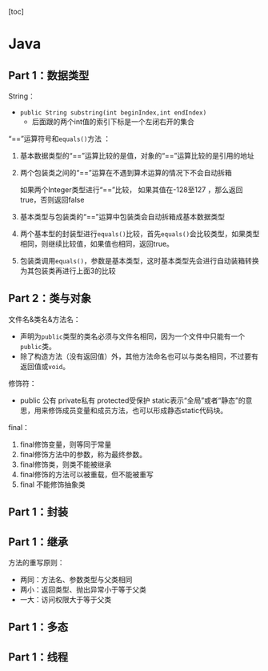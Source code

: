 [toc]


# Java

## Part 1：数据类型

String：

- `public String substring(int beginIndex,int endIndex)`
  - 后面跟的两个int值的索引下标是一个左闭右开的集合

 “==”运算符号和`equals()`方法 ：

1. 基本数据类型的“==”运算比较的是值，对象的“==”运算比较的是引用的地址

2. 两个包装类之间的“==”运算在不遇到算术运算的情况下不会自动拆箱

   如果两个Integer类型进行“==”比较， 如果其值在-128至127 ，那么返回true，否则返回false

3. 基本类型与包装类的“==”运算中包装类会自动拆箱成基本数据类型

4. 两个基本型的封装型进行`equals()`比较，首先`equals()`会比较类型，如果类型相同，则继续比较值，如果值也相同，返回true。

5. 包装类调用`equals()`，参数是基本类型，这时基本类型先会进行自动装箱转换为其包装类再进行上面3的比较

## Part 2：类与对象

文件名&类名&方法名：
- 声明为`public`类型的类名必须与文件名相同，因为一个文件中只能有一个`public`类。
- 除了构造方法（没有返回值）外，其他方法命名也可以与类名相同，不过要有返回值或`void`。

修饰符：

- public 公有 private私有 protected受保护
static表示“全局”或者“静态”的意思，用来修饰成员变量和成员方法，也可以形成静态static代码块。 

final：

1. final修饰变量，则等同于常量
2. final修饰方法中的参数，称为最终参数。
3. final修饰类，则类不能被继承
4. final修饰的方法可以被重载，但不能被重写
5. final 不能修饰抽象类

## Part 1：封装

## Part 1：继承

方法的重写原则：

- 两同：方法名、参数类型与父类相同
- 两小：返回类型、抛出异常小于等于父类
- 一大：访问权限大于等于父类

## Part 1：多态

## Part 1：线程